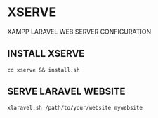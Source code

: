 # XSERVE

XAMPP LARAVEL WEB SERVER CONFIGURATION

## INSTALL XSERVE

```
cd xserve && install.sh
```

## SERVE LARAVEL WEBSITE

```
xlaravel.sh /path/to/your/website mywebsite
```
